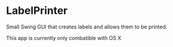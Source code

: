 # LabelPrinter
Small Swing GUI that creates labels and allows them to be printed.

This app is currently only combatible with OS X
